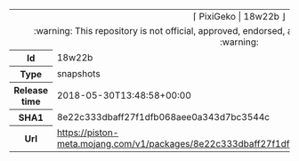 <html><table>
<tr><td colspan="2" align="center"><img width="0" height="0"><br/>⌈ PixiGeko | 18w22b ⌋<br/><img width="0" height="0"></td></tr>
<tr><td colspan="2" align="center"><img width="0" height="0"><br/>
:warning: This repository is not official, approved, endorsed, associated or connected with Mojang :warning:
<br/><img width="0" height="0"></td></tr>
<tr><th>Id</th><td>18w22b</td></tr>
<tr><th>Type</th><td>snapshots</td></tr>
<tr><th>Release time</th><td>2018-05-30T13:48:58+00:00</td></tr>
<tr><th>SHA1</th><td>8e22c333dbaff27f1dfb068aee0a343d7bc3544c</td></tr>
<tr><th>Url</th><td><a href="https://piston-meta.mojang.com/v1/packages/8e22c333dbaff27f1dfb068aee0a343d7bc3544c/18w22b.json">https://piston-meta.mojang.com/v1/packages/8e22c333dbaff27f1dfb068aee0a343d7bc3544c/18w22b.json</a></td></tr>